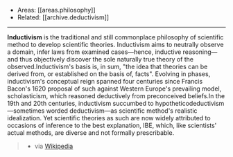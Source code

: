 
- Areas: [[areas.philosophy]]
- Related: [[archive.deductivism]]

---

**Inductivism** is the traditional and still commonplace philosophy of scientific method to develop scientific theories. Inductivism aims to neutrally observe a domain, infer laws from examined cases—hence, inductive reasoning—and thus objectively discover the sole naturally true theory of the observed.Inductivism's basis is, in sum, "the idea that theories can be derived from, or established on the basis of, facts". Evolving in phases, inductivism's conceptual reign spanned four centuries since Francis Bacon's 1620 proposal of such against Western Europe's prevailing model, scholasticism, which reasoned deductively from preconceived beliefs.In the 19th and 20th centuries, inductivism succumbed to hypotheticodeductivism—sometimes worded deductivism—as scientific method's realistic idealization. Yet scientific theories as such are now widely attributed to occasions of inference to the best explanation, IBE, which, like scientists' actual methods, are diverse and not formally prescribable.

> - via [Wikipedia](https://en.wikipedia.org/wiki/Inductivism)
